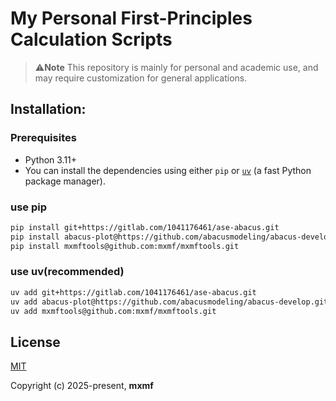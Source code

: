 # My Personal First-Principles Calculation Scripts

> ⚠️**Note** This repository is mainly for personal and academic use, and may require customization for general applications.

## Installation:

### Prerequisites

- Python 3.11+
- You can install the dependencies using either `pip` or [`uv`](https://github.com/astral-sh/uv) (a fast Python package manager).

### use pip

```bash
pip install git+https://gitlab.com/1041176461/ase-abacus.git
pip install abacus-plot@https://github.com/abacusmodeling/abacus-develop.git#subdirectory=tools/plot-tools
pip install mxmftools@github.com:mxmf/mxmftools.git
```

### use uv(recommended)

```bash
uv add git+https://gitlab.com/1041176461/ase-abacus.git
uv add abacus-plot@https://github.com/abacusmodeling/abacus-develop.git#subdirectory=tools/plot-tools
uv add mxmftools@github.com:mxmf/mxmftools.git
```

## License

[MIT](https://opensource.org/licenses/MIT)

Copyright (c) 2025-present, **mxmf**
